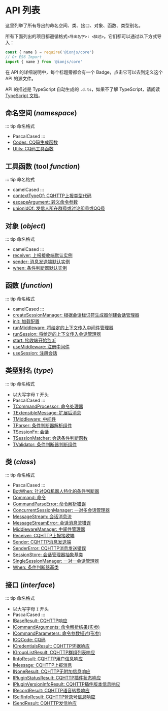 # API 列表
这里列举了所有导出的命名空间、类、接口、对象、函数、类型别名。

所有下面列出的项目都遵循格式`<导出名字>: <描述>`。它们都可以通过以下方式导入：
```js
const { name } = require('@ionjs/core')
// Or ES6 Import
import { name } from '@ionjs/core'
```

在 API 的详细说明中，每个标题旁都会有一个<Badge text="像这样的" /> Badge，点击它可以去到定义这个 API 的源文件。

API 的描述是 TypeScript 自动生成的 `.d.ts`，如果不了解 TypeScript，请阅读 [TypeScript 文档](https://www.typescriptlang.org)。

## 命名空间 (*namespace*)
::: tip 命名格式
- PascalCased
:::
- [Codes: CQ码生成函数](namespaces.html#codes)
- [Utils: CQ码工具函数](namespaces.html#utils)

## 工具函数 (tool *function*)
::: tip 命名格式
- camelCased
:::
- [contextTypeOf: CQHTTP上报类型代码](tool-functions.html#contexttypeof)
- [escapeArgument: 转义命令参数](tool-functions.html#escapeargument)
- [unionIdOf: 发信人所在群号或讨论组号或QQ号](tool-functions.html#unionidof)

## 对象 (*object*)
::: tip 命名格式
- camelCased
:::
- [receiver: 上报接收端默认实例](objects.html#receiver)
- [sender: 消息发送端默认实例](objects.html#sender)
- [when: 条件判断器默认实例](objects.html#when)

## 函数 (*function*)
::: tip 命名格式
- camelCased
:::
- [createSessionManager: 根据会话标识符生成器创建会话管理器](functions.html#createsessionmanager)
- [init: 加载配置](functions.html#init)
- [runMiddleware: 将给定的上下文传入中间件管理器](functions.html#runmiddlewares)
- [runSession: 将给定的上下文传入会话管理器](functions.html#runsession)
- [start: 接收端开始监听](functions.html#start)
- [useMiddleware: 注册中间件](functions.html#usemiddleware)
- [useSession: 注册会话](functions.html#usesession)

## 类型别名 (*type*)
::: tip 命名格式
- 以大写字母 `T` 开头
- PascalCased
:::
- [TCommandProcessor: 命令处理器](types.html#tcommandprocessor)
- [TExtensibleMessage: 扩展后消息](types.html#textensiblemessage)
- [TMiddleware: 中间件](types.html#tmiddleware)
- [TParser: 条件判断器解析组件](types.html#tparser)
- [TSessionFn: 会话](types.html#tsessionfn)
- [TSessionMatcher: 会话条件判断函数](types.html#tsessionmatcher)
- [TValidator: 条件判断器判断组件](types.html#tvalidator)

## 类 (*class*)
::: tip 命名格式
- PascalCased
:::
- [BotWhen: 针对QQ机器人特化的条件判断器](classes.html#botwhen)
- [Command: 命令](classes.html#command)
- [CommandParseError: 命令解析错误](classes.html#commandparseerror)
- [ConcurrentSessionManager<T>: 一对多会话管理器](classes.html#concurrentsessionmanager)
- [MessageStream<T>: 会话消息流](classes.html#messagestream)
- [MessageStreamError: 会话消息流错误](classes.html#messagestreamerror)
- [MiddlewareManager: 中间件管理器](classes.html#middlewaremanager)
- [Receiver: CQHTTP上报接收端](classes.html#receiver)
- [Sender: CQHTTP消息发送端](classes.html#sender)
- [SenderError: CQHTTP消息发送错误](classes.html#sendererror)
- [SessionStore<T>: 会话管理器抽象基类](classes.html#sessionstore)
- [SingleSessionManager<T>: 一对一会话管理器](classes.html#singlesessionmanager)
- [When: 条件判断器基类](classes.html#when)

## 接口 (*interface*)
::: tip 命名格式
- 以大写字母 `I` 开头
- PascalCased
:::
- [IBaseResult: CQHTTP响应](interfaces.html#ibaseresult)
- [ICommandArguments: 命令解析结果(实参)](interfaces.html#icommandarguments)
- [ICommandParameters: 命令参数描述(形参)](interfaces.html#icommandparameters)
- [ICQCode: CQ码](interfaces.html#icqcode)
- [ICredentialsResult: CQHTTP凭据响应](interfaces.html#icredentialsresult)
- [IGroupListResult: CQHTTP群组列表响应](interfaces.html#igrouplistresult)
- [IInfoResult: CQHTTP用户信息响应](interfaces.html#iinforesult)
- [IMessage: CQHTTP上报消息](interfaces.html#imessage)
- [INoneResult: CQHTTP无附加信息响应](interfaces.html#inoneresult)
- [IPluginStatusResult: CQHTTP插件状态响应](interfaces.html#ipluginstatusresult)
- [IPluginVersionInfoResult: CQHTTP插件版本信息响应](interfaces.html#ipluginversioninforesult)
- [IRecordResult: CQHTTP语音转换响应](interfaces.html#irecordresult)
- [ISelfInfoResult: CQHTTP登录号信息响应](interfaces.html#iselfinforesult)
- [ISendResult: CQHTTP发信响应](interfaces.html#isendresult)
